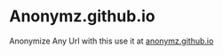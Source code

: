 # Anonymz.github.io
Anonymize Any Url with this use it at <a href="https://anonymz.github.io" target="_blank" rel="noopener noreferrer">anonymz.github.io</a>
